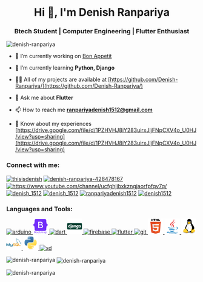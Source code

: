 <h1 align="center">Hi 👋, I'm Denish Ranpariya</h1>
<h3 align="center">Btech Student | Computer Engineering | Flutter Enthusiast</h3>

<p align="left"> <img src="https://komarev.com/ghpvc/?username=denish-ranpariya&label=Profile%20views&color=0e75b6&style=flat" alt="denish-ranpariya" /> </p>

- 🔭 I’m currently working on [Bon Appetit](https://github.com/Denish-Ranpariya/bon_appetit)

- 🌱 I’m currently learning **Python, Django**

- 👨‍💻 All of my projects are available at [https://github.com/Denish-Ranpariya/](https://github.com/Denish-Ranpariya/)

- 💬 Ask me about **Flutter**

- 📫 How to reach me **ranpariyadenish1512@gmail.com**

- 📄 Know about my experiences [https://drive.google.com/file/d/1PZHVHJ8iY283uirxJljFNpCXV4o_U0HJ/view?usp=sharing](https://drive.google.com/file/d/1PZHVHJ8iY283uirxJljFNpCXV4o_U0HJ/view?usp=sharing)

<h3 align="left">Connect with me:</h3>
<p align="left">
<a href="https://twitter.com/thisisdenish" target="blank"><img align="center" src="https://cdn.jsdelivr.net/npm/simple-icons@3.0.1/icons/twitter.svg" alt="thisisdenish" height="30" width="40" /></a>
<a href="https://linkedin.com/in/denish-ranpariya-428478167" target="blank"><img align="center" src="https://cdn.jsdelivr.net/npm/simple-icons@3.0.1/icons/linkedin.svg" alt="denish-ranpariya-428478167" height="30" width="40" /></a>
<a href="https://www.youtube.com/c/https://www.youtube.com/channel/ucfghjibxkzngjaorfpfqv7q/" target="blank"><img align="center" src="https://cdn.jsdelivr.net/npm/simple-icons@3.0.1/icons/youtube.svg" alt="https://www.youtube.com/channel/ucfghjibxkzngjaorfpfqv7q/" height="30" width="40" /></a>
<a href="https://www.codechef.com/users/denish_1512" target="blank"><img align="center" src="https://cdn.jsdelivr.net/npm/simple-icons@3.1.0/icons/codechef.svg" alt="denish_1512" height="30" width="40" /></a>
<a href="https://www.hackerrank.com/denish_1512" target="blank"><img align="center" src="https://cdn.jsdelivr.net/npm/simple-icons@3.0.1/icons/hackerrank.svg" alt="denish_1512" height="30" width="40" /></a>
<a href="https://www.leetcode.com/ranpariyadenish1512" target="blank"><img align="center" src="https://cdn.jsdelivr.net/npm/simple-icons@3.0.1/icons/leetcode.svg" alt="ranpariyadenish1512" height="30" width="40" /></a>
<a href="https://auth.geeksforgeeks.org/user/denish1512" target="blank"><img align="center" src="https://cdn.jsdelivr.net/npm/simple-icons@3.0.1/icons/geeksforgeeks.svg" alt="denish1512" height="30" width="40" /></a>
</p>

<h3 align="left">Languages and Tools:</h3>
<p align="left"> <a href="https://www.arduino.cc/" target="_blank"> <img src="https://cdn.worldvectorlogo.com/logos/arduino-1.svg" alt="arduino" width="40" height="40"/> </a> <a href="https://getbootstrap.com" target="_blank"> <img src="https://raw.githubusercontent.com/devicons/devicon/master/icons/bootstrap/bootstrap-plain-wordmark.svg" alt="bootstrap" width="40" height="40"/> </a> <a href="https://dart.dev" target="_blank"> <img src="https://www.vectorlogo.zone/logos/dartlang/dartlang-icon.svg" alt="dart" width="40" height="40"/> </a> <a href="https://www.djangoproject.com/" target="_blank"> <img src="https://raw.githubusercontent.com/devicons/devicon/master/icons/django/django-original.svg" alt="django" width="40" height="40"/> </a> <a href="https://firebase.google.com/" target="_blank"> <img src="https://www.vectorlogo.zone/logos/firebase/firebase-icon.svg" alt="firebase" width="40" height="40"/> </a> <a href="https://flutter.dev" target="_blank"> <img src="https://www.vectorlogo.zone/logos/flutterio/flutterio-icon.svg" alt="flutter" width="40" height="40"/> </a> <a href="https://git-scm.com/" target="_blank"> <img src="https://www.vectorlogo.zone/logos/git-scm/git-scm-icon.svg" alt="git" width="40" height="40"/> </a> <a href="https://www.w3.org/html/" target="_blank"> <img src="https://raw.githubusercontent.com/devicons/devicon/master/icons/html5/html5-original-wordmark.svg" alt="html5" width="40" height="40"/> </a> <a href="https://www.java.com" target="_blank"> <img src="https://raw.githubusercontent.com/devicons/devicon/master/icons/java/java-original.svg" alt="java" width="40" height="40"/> </a> <a href="https://www.linux.org/" target="_blank"> <img src="https://raw.githubusercontent.com/devicons/devicon/master/icons/linux/linux-original.svg" alt="linux" width="40" height="40"/> </a> <a href="https://www.mysql.com/" target="_blank"> <img src="https://raw.githubusercontent.com/devicons/devicon/master/icons/mysql/mysql-original-wordmark.svg" alt="mysql" width="40" height="40"/> </a> <a href="https://www.python.org" target="_blank"> <img src="https://raw.githubusercontent.com/devicons/devicon/master/icons/python/python-original.svg" alt="python" width="40" height="40"/> </a> <a href="https://www.adobe.com/products/xd.html" target="_blank"> <img src="https://cdn.worldvectorlogo.com/logos/adobe-xd.svg" alt="xd" width="40" height="40"/> </a> </p>

<p><img align="left" src="https://github-readme-stats.vercel.app/api/top-langs?username=denish-ranpariya&show_icons=true&locale=en&layout=compact" alt="denish-ranpariya" /></p>

<p>&nbsp;<img align="center" src="https://github-readme-stats.vercel.app/api?username=denish-ranpariya&show_icons=true&locale=en" alt="denish-ranpariya" /></p>

<p><img align="center" src="https://github-readme-streak-stats.herokuapp.com/?user=denish-ranpariya&" alt="denish-ranpariya" /></p>

